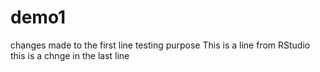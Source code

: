 # demo1
changes made to the first line
testing purpose 
This is a line from RStudio
this is a chnge in the last line



